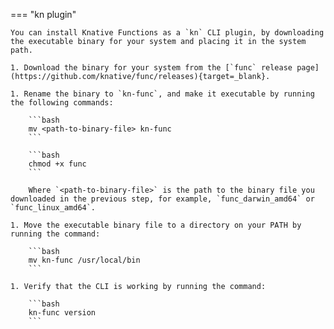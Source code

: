 <!-- Snippet used in the following topics:
- /docs/functions/install-func.md
- /docs/getting-started/install-func.md
-->
=== "kn plugin"

    You can install Knative Functions as a `kn` CLI plugin, by downloading the executable binary for your system and placing it in the system path.

    1. Download the binary for your system from the [`func` release page](https://github.com/knative/func/releases){target=_blank}.

    1. Rename the binary to `kn-func`, and make it executable by running the following commands:

        ```bash
        mv <path-to-binary-file> kn-func
        ```

        ```bash
        chmod +x func
        ```

        Where `<path-to-binary-file>` is the path to the binary file you downloaded in the previous step, for example, `func_darwin_amd64` or `func_linux_amd64`.

    1. Move the executable binary file to a directory on your PATH by running the command:

        ```bash
        mv kn-func /usr/local/bin
        ```

    1. Verify that the CLI is working by running the command:

        ```bash
        kn-func version
        ```
